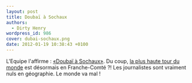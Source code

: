 ```yaml
---
layout: post
title: Doubaï à Sochaux
authors:
  - Dirty Henry
wordpress_id: 986
cover: dubai-sochaux.png
date: 2012-01-19 10:38:43 +0100
---
```


L'Equipe l'affirme :
[«Doubaï à Sochaux»](http://www.lequipe.fr/-/Actualites/-/256572). Du coup,
[la plus haute tour du monde](http://fr.wikipedia.org/wiki/Burj_Khalifa) est
désormais en Franche-Comté ?! Les journalistes sont vraiment nuls en géographie.
Le monde va mal !
